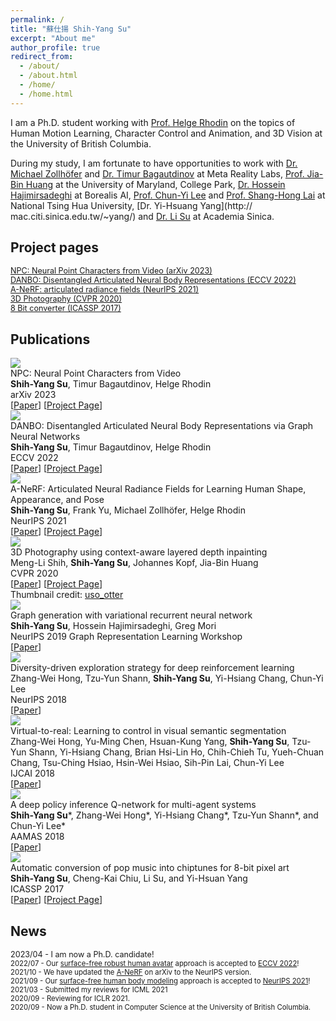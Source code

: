 ```yaml
---
permalink: /
title: "蘇仕揚 Shih-Yang Su"
excerpt: "About me"
author_profile: true
redirect_from: 
  - /about/
  - /about.html
  - /home/
  - /home.html
---
```

I am a Ph.D. student working with [Prof. Helge Rhodin](https://www.cs.ubc.ca/~rhodin/) on the topics of Human Motion Learning, Character Control and Animation, and 3D Vision at the University of British Columbia.

During my study, I am fortunate to have opportunities to work with [Dr. Michael Zollh&ouml;fer](https://zollhoefer.com/) and [Dr. Timur Bagautdinov](https://scholar.google.ch/citations?user=oLi7xJ0AAAAJ&hl=en) at Meta Reality Labs, [Prof. Jia-Bin Huang](https://filebox.ece.vt.edu/~jbhuang/) at the University of Maryland, College Park, [Dr. Hossein Hajimirsadeghi](https://hossein-h.github.io/) at Borealis AI, [Prof. Chun-Yi Lee](http://cymaxwelllee.wixsite.com/elsa) and [Prof. Shang-Hong Lai](http://www.cs.nthu.edu.tw/~lai/) at National Tsing Hua University, [Dr. Yi-Hsuang Yang](http:// mac.citi.sinica.edu.tw/~yang/) and [Dr. Li Su](https://sites.google.com/site/lisupage/) at Academia Sinica. 

## Project pages
<div class="news" style="font-size:0.9em">
<a href="https://lemonatsu.github.io/npc/">NPC: Neural Point Characters from Video (arXiv 2023)</a> <br>
<a href="https://lemonatsu.github.io/danbo/">DANBO: Disentangled Articulated Neural Body Representations (ECCV 2022)</a> <br>
<a href="https://lemonatsu.github.io/anerf/">A-NeRF: articulated radiance fields (NeurIPS 2021)</a> <br>
<a href="https://shihmengli.github.io/3D-Photo-Inpainting/">3D Photography (CVPR 2020)</a> <br>
<a href="https://lemonatsu.github.io/py8bit_web/">8 Bit converter (ICASSP 2017)</a>
</div>

## Publications
<a id="#publications"></a>
<div class="pub-container">
    <div class="pub-thumb"><img class="img-responsive" src="https://lemonatsu.github.io/images/npc.gif"></div>
    <div class="pub-content">
        <div class="pub-title">NPC: Neural Point Characters from Video</div>
        <div class="pub-author"><b>Shih-Yang Su</b>, Timur Bagautdinov, Helge Rhodin</div>
        <div class="pub-conf">arXiv 2023</div>
        [<a href="https://arxiv.org/abs/2304.02013">Paper</a>]
        [<a href="https://lemonatsu.github.io/npc/">Project Page</a>]
    </div>
</div>
<div class="pub-container">
    <div class="pub-thumb"><img class="img-responsive" src="https://lemonatsu.github.io/images/danbo.gif"></div>
    <div class="pub-content">
        <div class="pub-title">DANBO: Disentangled Articulated Neural Body Representations via Graph Neural Networks</div>
        <div class="pub-author"><b>Shih-Yang Su</b>, Timur Bagautdinov, Helge Rhodin</div>
        <div class="pub-conf">ECCV 2022</div>
        [<a href="https://arxiv.org/abs/2205.01666">Paper</a>]
        [<a href="https://lemonatsu.github.io/danbo/">Project Page</a>]
    </div>
</div>
<div class="pub-container">
    <div class="pub-thumb"><img class="img-responsive" src="https://lemonatsu.github.io/images/anerf.gif"></div>
    <div class="pub-content">
        <div class="pub-title">A-NeRF: Articulated Neural Radiance Fields for Learning Human Shape, Appearance, and Pose</div>
        <div class="pub-author"><b>Shih-Yang Su</b>, Frank Yu, Michael Zollh&ouml;fer, Helge Rhodin</div>
        <div class="pub-conf">NeurIPS 2021</div>
        [<a href="https://arxiv.org/abs/2102.06199">Paper</a>]
        [<a href="https://lemonatsu.github.io/anerf/">Project Page</a>]
    </div>
</div>
<div class="pub-container">
    <div class="pub-thumb"><img class="img-responsive" src="https://lemonatsu.github.io/images/3dphoto_compressed.gif"></div>
    <div class="pub-content">
        <div class="pub-title">3D Photography using context-aware layered depth inpainting</div>
        <div class="pub-author">Meng-Li Shih, <b>Shih-Yang Su</b>, Johannes Kopf, Jia-Bin Huang</div>
        <div class="pub-conf">CVPR 2020</div>
        [<a href="https://arxiv.org/abs/2004.04727">Paper</a>]
        [<a href="https://shihmengli.github.io/3D-Photo-Inpainting/">Project Page</a>]
        <div>Thumbnail credit: <a href="https://twitter.com/uso_otter">uso_otter</a></div>
    </div>
</div>
<div class="pub-container">
    <div class="pub-thumb"><img class="img-responsive" src="https://lemonatsu.github.io/images/vrnn.png"></div>
    <div class="pub-content">
        <div class="pub-title">Graph generation with variational recurrent neural network</div>
        <div class="pub-author"><b>Shih-Yang Su</b>, Hossein Hajimirsadeghi, Greg Mori</div>
        <div class="pub-conf">NeurIPS 2019 Graph Representation Learning Workshop</div>
        [<a href="https://arxiv.org/abs/1910.01743">Paper</a>]
    </div>
</div>
<div class="pub-container">
    <div class="pub-thumb"><img class="img-responsive" src="https://lemonatsu.github.io/images/divdriven.png"></div>
    <div class="pub-content">
        <div class="pub-title">Diversity-driven exploration strategy for deep reinforcement learning</div>
        <div class="pub-author">Zhang-Wei Hong, Tzu-Yun Shann, <b>Shih-Yang Su</b>, Yi-Hsiang Chang, Chun-Yi Lee</div>
        <div class="pub-conf">NeurIPS 2018</div>
        [<a href="https://arxiv.org/abs/1802.04564.pdf">Paper</a>]
    </div>
</div>
<div class="pub-container">
    <div class="pub-thumb"><img class="img-responsive" src="https://lemonatsu.github.io/images/virtualtoreal.png"></div>
    <div class="pub-content">
        <div class="pub-title">Virtual-to-real: Learning to control in visual semantic segmentation</div>
        <div class="pub-author">Zhang-Wei Hong, Yu-Ming Chen, Hsuan-Kung Yang, <b>Shih-Yang Su</b>, Tzu-Yun Shann, Yi-Hsiang Chang, Brian Hsi-Lin Ho, Chih-Chieh Tu, Yueh-Chuan Chang, Tsu-Ching Hsiao, Hsin-Wei Hsiao, Sih-Pin Lai, Chun-Yi Lee</div>
        <div class="pub-conf">IJCAI 2018</div>
        [<a href="https://arxiv.org/abs/1802.00285.pdf">Paper</a>]
    </div>
</div>
<div class="pub-container">
    <div class="pub-thumb"><img class="img-responsive" src="https://lemonatsu.github.io/images/dpiqn.png"></div>
    <div class="pub-content">
        <div class="pub-title">A deep policy inference Q-network for multi-agent systems</div>
        <div class="pub-author"><b>Shih-Yang Su</b>*, Zhang-Wei Hong*, Yi-Hsiang Chang*, Tzu-Yun Shann*, and Chun-Yi Lee*</div>
        <div class="pub-conf">AAMAS 2018</div>
        [<a href="https://arxiv.org/abs/1712.07893.pdf">Paper</a>]
    </div>
</div>
<div class="pub-container">
    <div class="pub-thumb"><img class="img-responsive" src="https://lemonatsu.github.io/images/pop28bit.png"></div>
    <div class="pub-content">
        <div class="pub-title">Automatic conversion of pop music into chiptunes for 8-bit pixel art</div>
        <div class="pub-author"><b>Shih-Yang Su</b>, Cheng-Kai Chiu, Li Su, and Yi-Hsuan Yang</div>
        <div class="pub-conf">ICASSP 2017</div>
        [<a href="https://lemonatsu.github.io/files/su17icassp.pdf">Paper</a>]
        [<a href="https://lemonatsu.github.io/py8bit_web/">Project Page</a>]
    </div>
</div>



## News
<div class="news" style="font-size:0.9em;width: 100%; height: 100px; overflow-y: scroll;">
2023/04 - I am now a Ph.D. candidate! <br>
<div class="news" style="font-size:0.9em;width: 100%; height: 100px; overflow-y: scroll;">
2022/07 - Our <a href="https://lemonatsu.github.io/danbo/">surface-free robust human avatar</a> approach is accepted to <u>ECCV 2022</u>! <br>
2021/10 - We have updated the <a href="https://arxiv.org/abs/2102.06199">A-NeRF</a> on arXiv to the NeurIPS version. <br>
2021/09 - Our <a href="https://lemonatsu.github.io/anerf/">surface-free human body modeling</a> approach is accepted to <u>NeurIPS 2021</u>! <br>
2021/03 - Submitted my reviews for ICML 2021 <br>
2020/09 - Reviewing for ICLR 2021. <br>
2020/09 - Now a Ph.D. student in Computer Science at the University of British Columbia. <br>
2020/05 - Got my M.Sc. degree in Computer Engineering. <br>
2020/04 - I will serve as a reviewer for NeurIPS 2020. <br>
2020/02 - Our paper on <a href="https://arxiv.org/abs/2004.04727">3D Photograph</a> is accepted to <u>CVPR 2020</u>! <br>
2019/10 - Our paper on <a href="https://arxiv.org/abs/1910.01743">graph generation</a> is accepted to <u>NeurIPS 2019</u> <a href="https://grlearning.github.io/">GRL Workshop</a>! <br>
2019/05 - Start my internship at <a href="https://www.borealisai.com">Borealis.ai</a> Vancouver! <br>
2019/04 - I will serve as a reviewer for NeurIPS 2019. <br>
2018/11 - I am one of the student volunteers in NeurIPS 2018. Come and say hello! <br>
2018/09 - Our paper on <a href="https://arxiv.org/abs/1802.04564.pdf">RL exploration strategy</a> is accepted to <u>NeurIPS 2018</u>! <br>
2018/08 - Finished my military service! <br>
2018/04 - Start my military service. <br>
2018/04 - Our paper on virtual-to-real reinforcement learning is accepted to <u>IJCAI 2018</u>! <br>
2018/01 - Our paper on multi-agent learning is accepted to <u>AAMAS 2018</u>! 
</div>

